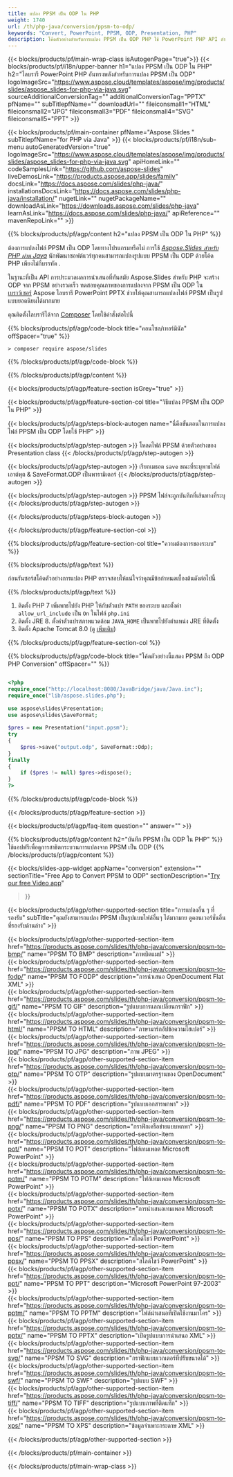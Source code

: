 ```yaml
---
title: แปลง PPSM เป็น ODP ใน PHP
weight: 1740
url: /th/php-java/conversion/ppsm-to-odp/ 
keywords: "Convert, PowerPoint, PPSM, ODP, Presentation, PHP"
description: โค้ดตัวอย่างสำหรับการแปลง PPSM เป็น ODP PHP ใช้ PowerPoint PHP API สำหรับการแปลงไฟล์เป็นชุด PPSM เป็นไฟล์ ODP
---
```


{{< blocks/products/pf/main-wrap-class isAutogenPage="true">}}
{{< blocks/products/pf/i18n/upper-banner h1="แปลง PPSM เป็น ODP ใน PHP" h2="ไลบรารี PowerPoint PHP อันทรงพลังสำหรับการแปลง PPSM เป็น ODP" logoImageSrc="https://www.aspose.cloud/templates/aspose/img/products/slides/aspose_slides-for-php-via-java.svg" sourceAdditionalConversionTag="" additionalConversionTag="PPTX" pfName="" subTitlepfName="" downloadUrl="" fileiconsmall1="HTML" fileiconsmall2="JPG" fileiconsmall3="PDF" fileiconsmall4="SVG" fileiconsmall5="PPT" >}}

{{< blocks/products/pf/main-container pfName="Aspose.Slides " subTitlepfName="for PHP via Java" >}}
{{< blocks/products/pf/i18n/sub-menu autoGeneratedVersion="true" logoImageSrc="https://www.aspose.cloud/templates/aspose/img/products/slides/aspose_slides-for-php-via-java.svg" apiHomeLink="" codeSamplesLink="https://github.com/aspose-slides" liveDemosLink="https://products.aspose.app/slides/family" docsLink="https://docs.aspose.com/slides/php-java/" installationsDocsLink="https://docs.aspose.com/slides/php-java/installation/" nugetLink="" nugetPackageName="" downloadAsLink="https://downloads.aspose.com/slides/php-java" learnAsLink="https://docs.aspose.com/slides/php-java/" apiReference="" mavenRepoLink="" >}}

{{% blocks/products/pf/agp/content h2="แปลง PPSM เป็น ODP ใน PHP" %}}

ต้องการแปลงไฟล์ PPSM เป็น ODP โดยทางโปรแกรมหรือไม่ การใช้ [*Aspose.Slides สำหรับ PHP ผ่าน Java*](https://products.aspose.com/slides/th/php-java/) นักพัฒนาซอฟต์แวร์ทุกคนสามารถแปลงรูปแบบ PPSM เป็น ODP ด้วยโค้ด PHP เพียงไม่กี่บรรทัด .

ในฐานะที่เป็น API การประมวลผลการนำเสนอที่ทันสมัย ​​Aspose.Slides สำหรับ PHP จะสร้าง ODP จาก PPSM อย่างรวดเร็ว ทดสอบคุณภาพของการแปลงจาก PPSM เป็น ODP ใน [เบราว์เซอร์](https://products.aspose.app/slides/conversion) Aspose ไลบรารี PowerPoint PPTX ช่วยให้คุณสามารถแปลงไฟล์ PPSM เป็นรูปแบบยอดนิยมได้มากมาย

คุณติดตั้งไลบรารีได้จาก [Composer](https://packagist.org/packages/aspose/slides) โดยใช้คำสั่งต่อไปนี้

{{% blocks/products/pf/agp/code-block title="คอนโซล/เทอร์มินัล" offSpacer="true" %}}

```console
> composer require aspose/slides 

```

{{% /blocks/products/pf/agp/code-block %}}

{{% /blocks/products/pf/agp/content %}}

{{< blocks/products/pf/agp/feature-section isGrey="true" >}}

{{< blocks/products/pf/agp/feature-section-col title="วิธีแปลง PPSM เป็น ODP ใน PHP" >}}

{{< blocks/products/pf/agp/steps-block-autogen name="นี่คือขั้นตอนในการแปลงไฟล์ PPSM เป็น ODP โดยใช้ PHP" >}}

{{< blocks/products/pf/agp/step-autogen >}}
โหลดไฟล์ PPSM ด้วยตัวอย่างของ Presentation class
{{< /blocks/products/pf/agp/step-autogen >}}

{{< blocks/products/pf/agp/step-autogen >}}
เรียกเมธอด `save` ขณะที่ระบุพาธไฟล์เอาต์พุต & SaveFormat.ODP เป็นพารามิเตอร์
{{< /blocks/products/pf/agp/step-autogen >}}

{{< blocks/products/pf/agp/step-autogen >}}
PPSM ไฟล์จะถูกบันทึกที่เส้นทางที่ระบุ
{{< /blocks/products/pf/agp/step-autogen >}}

{{< /blocks/products/pf/agp/steps-block-autogen >}}

{{< /blocks/products/pf/agp/feature-section-col >}}

{{% blocks/products/pf/agp/feature-section-col title="ความต้องการของระบบ" %}}

{{% blocks/products/pf/agp/text %}}

 ก่อนรันซอร์สโค้ดตัวอย่างการแปลง PHP ตรวจสอบให้แน่ใจว่าคุณมีข้อกำหนดเบื้องต้นดังต่อไปนี้

{{% /blocks/products/pf/agp/text %}}

1. ติดตั้ง PHP 7 เพิ่มพาธไปยัง PHP ให้กับตัวแปร `PATH` ของระบบ และตั้งค่า `allow_url_include` เป็น `On` ในไฟล์ `php.ini`
1. ติดตั้ง JRE 8. ตั้งค่าตัวแปรสภาพแวดล้อม `JAVA_HOME` เป็นพาธไปยังตำแหน่ง JRE ที่ติดตั้ง
1. ติดตั้ง Apache Tomcat 8.0 (ดู [เพิ่มเติม](https://docs.aspose.com/slides/php-java/installation/)) 

{{% /blocks/products/pf/agp/feature-section-col %}}

{{% blocks/products/pf/agp/code-block title="โค้ดตัวอย่างนี้แสดง PPSM ถึง ODP PHP Conversion" offSpacer="" %}}

```php

<?php
require_once("http://localhost:8080/JavaBridge/java/Java.inc");
require_once("lib/aspose.slides.php");
 
use aspose\slides\Presentation;
use aspose\slides\SaveFormat;
 
$pres = new Presentation("input.ppsm");
try
{
    $pres->save("output.odp", SaveFormat::Odp);
}
finally
{
    if ($pres != null) $pres->dispose();
}
?>

```
{{% /blocks/products/pf/agp/code-block %}}

{{< /blocks/products/pf/agp/feature-section >}}

{{< blocks/products/pf/agp/faq-item question="" answer="" >}}
 
{{% blocks/products/pf/agp/content h2="บันทึก PPSM เป็น ODP ใน PHP" %}}
ใช้แอปฟรีเพื่อดูการสาธิตกระบวนการแปลงจาก PPSM เป็น ODP 
{{% /blocks/products/pf/agp/content %}}

<!-- aboutfile Starts -->

{{< blocks/slides-app-widget 
appName="conversion"
extension=""
sectionTitle="Free App to Convert PPSM to ODP" 
sectionDescription="[Try our free Video app](https://products.aspose.app/slides/video/)" 
>}}

<!-- aboutfile Ends -->

{{< blocks/products/pf/agp/other-supported-section title="การแปลงอื่น ๆ ที่รองรับ" subTitle="คุณยังสามารถแปลง PPSM เป็นรูปแบบไฟล์อื่นๆ ได้มากมาย ดูคอนเวอร์ชั่นอื่นที่รองรับด้านล่าง" >}}

{{< blocks/products/pf/agp/other-supported-section-item href="https://products.aspose.com/slides/th/php-java/conversion/ppsm-to-bmp/" name="PPSM TO BMP" description="ภาพบิตแมป" >}}  
{{< blocks/products/pf/agp/other-supported-section-item href="https://products.aspose.com/slides/th/php-java/conversion/ppsm-to-fodp/" name="PPSM TO FODP" description="การนำเสนอ OpenDocument Flat XML" >}}  
{{< blocks/products/pf/agp/other-supported-section-item href="https://products.aspose.com/slides/th/php-java/conversion/ppsm-to-gif/" name="PPSM TO GIF" description="รูปแบบการแลกเปลี่ยนกราฟิก" >}}  
{{< blocks/products/pf/agp/other-supported-section-item href="https://products.aspose.com/slides/th/php-java/conversion/ppsm-to-html/" name="PPSM TO HTML" description="ภาษามาร์กอัปข้อความไฮเปอร์" >}}  
{{< blocks/products/pf/agp/other-supported-section-item href="https://products.aspose.com/slides/th/php-java/conversion/ppsm-to-jpg/" name="PPSM TO JPG" description="ภาพ JPEG" >}}  
{{< blocks/products/pf/agp/other-supported-section-item href="https://products.aspose.com/slides/th/php-java/conversion/ppsm-to-otp/" name="PPSM TO OTP" description="รูปแบบมาตรฐานของ OpenDocument" >}}  
{{< blocks/products/pf/agp/other-supported-section-item href="https://products.aspose.com/slides/th/php-java/conversion/ppsm-to-pdf/" name="PPSM TO PDF" description="รูปแบบเอกสารพกพา" >}}  
{{< blocks/products/pf/agp/other-supported-section-item href="https://products.aspose.com/slides/th/php-java/conversion/ppsm-to-png/" name="PPSM TO PNG" description="กราฟิกเครือข่ายแบบพกพา" >}}  
{{< blocks/products/pf/agp/other-supported-section-item href="https://products.aspose.com/slides/th/php-java/conversion/ppsm-to-pot/" name="PPSM TO POT" description="ไฟล์เทมเพลต Microsoft PowerPoint" >}}  
{{< blocks/products/pf/agp/other-supported-section-item href="https://products.aspose.com/slides/th/php-java/conversion/ppsm-to-potm/" name="PPSM TO POTM" description="ไฟล์เทมเพลต Microsoft PowerPoint" >}}  
{{< blocks/products/pf/agp/other-supported-section-item href="https://products.aspose.com/slides/th/php-java/conversion/ppsm-to-potx/" name="PPSM TO POTX" description="การนำเสนอเทมเพลต Microsoft PowerPoint" >}}  
{{< blocks/products/pf/agp/other-supported-section-item href="https://products.aspose.com/slides/th/php-java/conversion/ppsm-to-pps/" name="PPSM TO PPS" description="สไลด์โชว์ PowerPoint" >}}  
{{< blocks/products/pf/agp/other-supported-section-item href="https://products.aspose.com/slides/th/php-java/conversion/ppsm-to-ppsx/" name="PPSM TO PPSX" description="สไลด์โชว์ PowerPoint" >}}  
{{< blocks/products/pf/agp/other-supported-section-item href="https://products.aspose.com/slides/th/php-java/conversion/ppsm-to-ppt/" name="PPSM TO PPT" description="Microsoft PowerPoint 97-2003" >}}  
{{< blocks/products/pf/agp/other-supported-section-item href="https://products.aspose.com/slides/th/php-java/conversion/ppsm-to-pptm/" name="PPSM TO PPTM" description="ไฟล์นำเสนอที่เปิดใช้งานมาโคร" >}}  
{{< blocks/products/pf/agp/other-supported-section-item href="https://products.aspose.com/slides/th/php-java/conversion/ppsm-to-pptx/" name="PPSM TO PPTX" description="เปิดรูปแบบการนำเสนอ XML" >}}  
{{< blocks/products/pf/agp/other-supported-section-item href="https://products.aspose.com/slides/th/php-java/conversion/ppsm-to-svg/" name="PPSM TO SVG" description="กราฟิกแบบเวกเตอร์ที่ปรับขนาดได้" >}}  
{{< blocks/products/pf/agp/other-supported-section-item href="https://products.aspose.com/slides/th/php-java/conversion/ppsm-to-swf/" name="PPSM TO SWF" description="รูปแบบ SWF" >}}  
{{< blocks/products/pf/agp/other-supported-section-item href="https://products.aspose.com/slides/th/php-java/conversion/ppsm-to-tiff/" name="PPSM TO TIFF" description="รูปแบบภาพที่ติดแท็ก" >}}  
{{< blocks/products/pf/agp/other-supported-section-item href="https://products.aspose.com/slides/th/php-java/conversion/ppsm-to-xps/" name="PPSM TO XPS" description="ข้อมูลจำเพาะกระดาษ XML" >}}  


{{< /blocks/products/pf/agp/other-supported-section >}}

{{< /blocks/products/pf/main-container >}}
    
{{< /blocks/products/pf/main-wrap-class >}}
